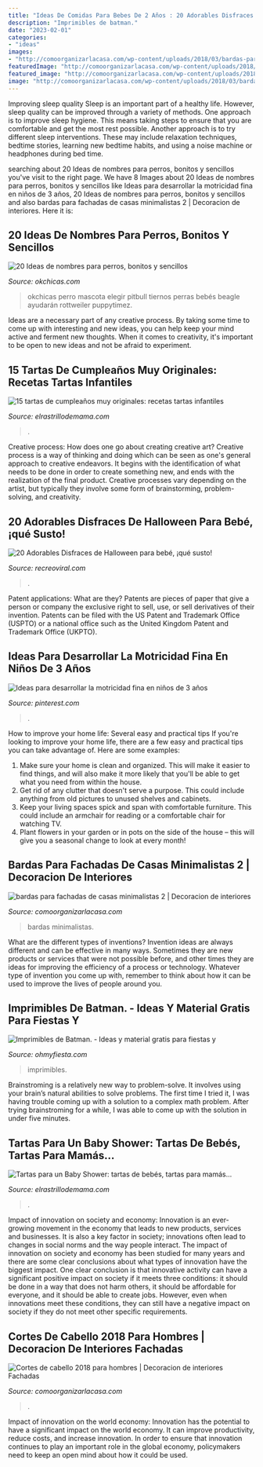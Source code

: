 ```yaml
---
title: "Ideas De Comidas Para Bebes De 2 Años : 20 Adorables Disfraces De Halloween Para Bebé, ¡qué Susto!"
description: "Imprimibles de batman."
date: "2023-02-01"
categories:
- "ideas"
images:
- "http://comoorganizarlacasa.com/wp-content/uploads/2018/03/bardas-para-fachadas-de-casas-minimalistas-2.jpg"
featuredImage: "http://comoorganizarlacasa.com/wp-content/uploads/2018/04/cortes-de-cabello-2018-para-hombres-4.jpg"
featured_image: "http://comoorganizarlacasa.com/wp-content/uploads/2018/03/bardas-para-fachadas-de-casas-minimalistas-2.jpg"
image: "http://comoorganizarlacasa.com/wp-content/uploads/2018/03/bardas-para-fachadas-de-casas-minimalistas-2.jpg"
---
```



Improving sleep quality
Sleep is an important part of a healthy life. However, sleep quality can be improved through a variety of methods. One approach is to improve sleep hygiene. This means taking steps to ensure that you are comfortable and get the most rest possible. Another approach is to try different sleep interventions. These may include relaxation techniques, bedtime stories, learning new bedtime habits, and using a noise machine or headphones during bed time.

	

		
searching about 20 Ideas de nombres para perros, bonitos y sencillos you've visit to the right page. We have 8 Images about 20 Ideas de nombres para perros, bonitos y sencillos like Ideas para desarrollar la motricidad fina en niños de 3 años, 20 Ideas de nombres para perros, bonitos y sencillos and also bardas para fachadas de casas minimalistas 2 | Decoracion de interiores. Here it is:
		
    
## 20 Ideas De Nombres Para Perros, Bonitos Y Sencillos

<img loading=lazy src="https://www.okchicas.com/wp-content/uploads/2016/02/Nombres-de-perros-13.jpg" onerror="this.onerror=null;this.src='https://tse2.mm.bing.net/th?id=OIP.CUsCSTl2nIO3X6xI4xVjtAHaHa&amp;pid=15.1';" alt="20 Ideas de nombres para perros, bonitos y sencillos">

_Source: okchicas.com_

>okchicas perro mascota elegir pitbull tiernos perras bebés beagle ayudarán rottweiler puppytimez. 

	

Ideas are a necessary part of any creative process. By taking some time to come up with interesting and new ideas, you can help keep your mind active and ferment new thoughts. When it comes to creativity, it's important to be open to new ideas and not be afraid to experiment.

    
## 15 Tartas De Cumpleaños Muy Originales: Recetas Tartas Infantiles

<img loading=lazy src="http://www.elrastrillodemama.com/media/k2/items/cache/983fb56032c1ac1b726360eae9dd3d18_XL.jpg" onerror="this.onerror=null;this.src='https://tse3.mm.bing.net/th?id=OIP.HHmW7tDVhWIeDRz3MKkC-gHaE9&amp;pid=15.1';" alt="15 tartas de cumpleaños muy originales: recetas tartas infantiles">

_Source: elrastrillodemama.com_

>. 

	

Creative process: How does one go about creating creative art?
Creative process is a way of thinking and doing which can be seen as one's general approach to creative endeavors. It begins with the identification of what needs to be done in order to create something new, and ends with the realization of the final product. Creative processes vary depending on the artist, but typically they involve some form of brainstorming, problem-solving, and creativity.

    
## 20 Adorables Disfraces De Halloween Para Bebé, ¡qué Susto!

<img loading=lazy src="https://www.recreoviral.com/wp-content/uploads/2016/10/Cover-bebes-hallo.jpg" onerror="this.onerror=null;this.src='https://tse4.mm.bing.net/th?id=OIP.pbM_dOpz1pzQ6yRZXB2k5AHaD3&amp;pid=15.1';" alt="20 Adorables Disfraces de Halloween para bebé, ¡qué susto!">

_Source: recreoviral.com_

>. 

	

Patent applications: What are they?
Patents are pieces of paper that give a person or company the exclusive right to sell, use, or sell derivatives of their invention. Patents can be filed with the US Patent and Trademark Office (USPTO) or a national office such as the United Kingdom Patent and Trademark Office (UKPTO).

    
## Ideas Para Desarrollar La Motricidad Fina En Niños De 3 Años

<img loading=lazy src="https://i.pinimg.com/736x/32/57/e0/3257e0cf124dfc9d7d711839f02d56de.jpg" onerror="this.onerror=null;this.src='https://tse3.mm.bing.net/th?id=OIP.QGCRMOXpMzv8uNvJF9nRrQHaJ3&amp;pid=15.1';" alt="Ideas para desarrollar la motricidad fina en niños de 3 años">

_Source: pinterest.com_

>. 

	

How to improve your home life: Several easy and practical tips
If you're looking to improve your home life, there are a few easy and practical tips you can take advantage of. Here are some examples:
1. Make sure your home is clean and organized. This will make it easier to find things, and will also make it more likely that you'll be able to get what you need from within the house.
2. Get rid of any clutter that doesn't serve a purpose. This could include anything from old pictures to unused shelves and cabinets.
3. Keep your living spaces spick and span with comfortable furniture. This could include an armchair for reading or a comfortable chair for watching TV. 
4. Plant flowers in your garden or in pots on the side of the house – this will give you a seasonal change to look at every month! 

    
## Bardas Para Fachadas De Casas Minimalistas 2 | Decoracion De Interiores

<img loading=lazy src="http://comoorganizarlacasa.com/wp-content/uploads/2018/03/bardas-para-fachadas-de-casas-minimalistas-2.jpg" onerror="this.onerror=null;this.src='https://tse4.mm.bing.net/th?id=OIP.6WATTSTXbawlksu_Ky-i9gEsDh&amp;pid=15.1';" alt="bardas para fachadas de casas minimalistas 2 | Decoracion de interiores">

_Source: comoorganizarlacasa.com_

>bardas minimalistas. 

	

What are the different types of inventions?
Invention ideas are always different and can be effective in many ways. Sometimes they are new products or services that were not possible before, and other times they are ideas for improving the efficiency of a process or technology. Whatever type of invention you come up with, remember to think about how it can be used to improve the lives of people around you.

    
## Imprimibles De Batman. - Ideas Y Material Gratis Para Fiestas Y

<img loading=lazy src="https://3.bp.blogspot.com/-1GyueAs6YqI/UC7zhokw_UI/AAAAAAAA7mI/PYpPO2fAfVE/s1600/1+Convite6.jpg" onerror="this.onerror=null;this.src='https://tse1.mm.bing.net/th?id=OIP.0xVXSrqSP8oZkKJ0XubrqAHaE8&amp;pid=15.1';" alt="Imprimibles de Batman. - Ideas y material gratis para fiestas y">

_Source: ohmyfiesta.com_

>imprimibles. 

	

Brainstroming is a relatively new way to problem-solve. It involves using your brain’s natural abilities to solve problems. The first time I tried it, I was having trouble coming up with a solution to a complex math problem. After trying brainstroming for a while, I was able to come up with the solution in under five minutes.

    
## Tartas Para Un Baby Shower: Tartas De Bebés, Tartas Para Mamás...

<img loading=lazy src="https://www.elrastrillodemama.com/media/k2/items/cache/08b282bed88832c9197a25b1ea22b623_XL.jpg" onerror="this.onerror=null;this.src='https://tse3.mm.bing.net/th?id=OIP.QnDAehTMz_5uAszSNUeMhwHaE8&amp;pid=15.1';" alt="Tartas para un Baby Shower: tartas de bebés, tartas para mamás...">

_Source: elrastrillodemama.com_

>. 

	

Impact of innovation on society and economy:
Innovation is an ever-growing movement in the economy that leads to new products, services and businesses. It is also a key factor in society; innovations often lead to changes in social norms and the way people interact. The impact of innovation on society and economy has been studied for many years and there are some clear conclusions about what types of innovation have the biggest impact. 
One clear conclusion is that innovative activity can have a significant positive impact on society if it meets three conditions: it should be done in a way that does not harm others, it should be affordable for everyone, and it should be able to create jobs. However, even when innovations meet these conditions, they can still have a negative impact on society if they do not meet other specific requirements.

    
## Cortes De Cabello 2018 Para Hombres | Decoracion De Interiores Fachadas

<img loading=lazy src="http://comoorganizarlacasa.com/wp-content/uploads/2018/04/cortes-de-cabello-2018-para-hombres-4.jpg" onerror="this.onerror=null;this.src='https://tse4.mm.bing.net/th?id=OIP.517qRfMwkg6eqHJ1Ld8WdwHaKm&amp;pid=15.1';" alt="Cortes de cabello 2018 para hombres | Decoracion de interiores Fachadas">

_Source: comoorganizarlacasa.com_

>. 

	

Impact of innovation on the world economy:
Innovation has the potential to have a significant impact on the world economy. It can improve productivity, reduce costs, and increase innovation. In order to ensure that innovation continues to play an important role in the global economy, policymakers need to keep an open mind about how it could be used.

